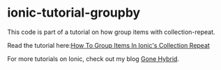 # ionic-tutorial-groupby

This code is part of a tutorial on how group items with collection-repeat.

Read the tutorial here:[How To Group Items In Ionic's Collection Repeat](http://gonehybrid.com/how-to-group-items-in-ionics-collection-repeat)

For more tutorials on Ionic, check out my blog [Gone Hybrid](http://gonehybrid.com).
